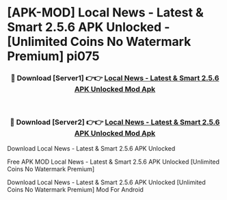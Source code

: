 # [APK-MOD] Local News - Latest & Smart 2.5.6 APK Unlocked - [Unlimited Coins No Watermark Premium] pi075



<div align="center">
<h3>🔴 Download [Server1] 👉👉 <a href="https://momento.my/?title=Local_News_-_Latest_&_Smart_2.5.6_APK_Unlocked">Local News - Latest & Smart 2.5.6 APK Unlocked Mod Apk</a></h3><br>

<h3>🔴 Download [Server2] 👉👉 <a href="https://momento.my/?title=Local_News_-_Latest_&_Smart_2.5.6_APK_Unlocked">Local News - Latest & Smart 2.5.6 APK Unlocked Mod Apk</a></h3>
</div>



Download Local News - Latest & Smart 2.5.6 APK Unlocked 

Free APK MOD Local News - Latest & Smart 2.5.6 APK Unlocked [Unlimited Coins No Watermark Premium]

Download Local News - Latest & Smart 2.5.6 APK Unlocked [Unlimited Coins No Watermark Premium] Mod For Android
